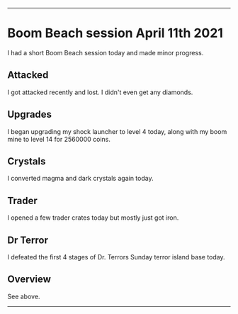 
***

# Boom Beach session April 11th 2021

I had a short Boom Beach session today and made minor progress.

## Attacked

I got attacked recently and lost. I didn't even get any diamonds.

## Upgrades

I began upgrading my shock launcher to level 4 today, along with my boom mine to level 14 for 2560000 coins.

## Crystals

I converted magma and dark crystals again today.

## Trader

I opened a few trader crates today but mostly just got iron.

## Dr Terror

I defeated the first 4 stages of Dr. Terrors Sunday terror island base today.

## Overview

See above.

***

